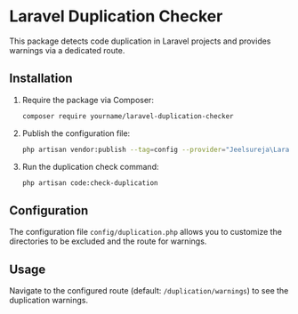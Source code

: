 # Laravel Duplication Checker

This package detects code duplication in Laravel projects and provides warnings via a dedicated route.

## Installation

1. Require the package via Composer:
    ```bash
    composer require yourname/laravel-duplication-checker
    ```

2. Publish the configuration file:
    ```bash
    php artisan vendor:publish --tag=config --provider="Jeelsureja\LaravelDuplicationChecker\Providers\DuplicationServiceProvider"
    ```

3. Run the duplication check command:
    ```bash
    php artisan code:check-duplication
    ```

## Configuration

The configuration file `config/duplication.php` allows you to customize the directories to be excluded and the route for warnings.

## Usage

Navigate to the configured route (default: `/duplication/warnings`) to see the duplication warnings.
